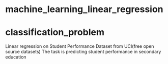 # machine_learning_linear_regression
# classification_problem
Linear regression on Student Performance Dataset from UCI(free open source datasets)
The task is predicting student performance in secondary education
